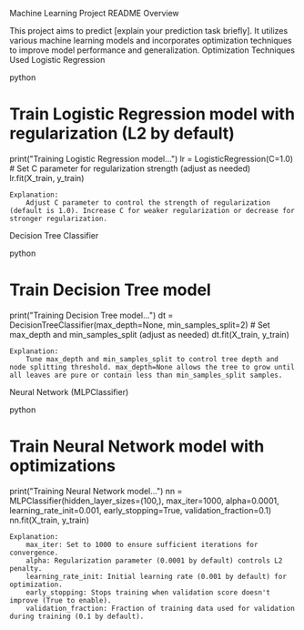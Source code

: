 Machine Learning Project README
Overview

This project aims to predict [explain your prediction task briefly]. It utilizes various machine learning models and incorporates optimization techniques to improve model performance and generalization.
Optimization Techniques Used
Logistic Regression

python

# Train Logistic Regression model with regularization (L2 by default)
print("Training Logistic Regression model...")
lr = LogisticRegression(C=1.0)  # Set C parameter for regularization strength (adjust as needed)
lr.fit(X_train, y_train)

    Explanation:
        Adjust C parameter to control the strength of regularization (default is 1.0). Increase C for weaker regularization or decrease for stronger regularization.

Decision Tree Classifier

python

# Train Decision Tree model
print("Training Decision Tree model...")
dt = DecisionTreeClassifier(max_depth=None, min_samples_split=2)  # Set max_depth and min_samples_split (adjust as needed)
dt.fit(X_train, y_train)

    Explanation:
        Tune max_depth and min_samples_split to control tree depth and node splitting threshold. max_depth=None allows the tree to grow until all leaves are pure or contain less than min_samples_split samples.

Neural Network (MLPClassifier)

python

# Train Neural Network model with optimizations
print("Training Neural Network model...")
nn = MLPClassifier(hidden_layer_sizes=(100,), max_iter=1000, alpha=0.0001, learning_rate_init=0.001,
                  early_stopping=True, validation_fraction=0.1)
nn.fit(X_train, y_train)

    Explanation:
        max_iter: Set to 1000 to ensure sufficient iterations for convergence.
        alpha: Regularization parameter (0.0001 by default) controls L2 penalty.
        learning_rate_init: Initial learning rate (0.001 by default) for optimization.
        early_stopping: Stops training when validation score doesn't improve (True to enable).
        validation_fraction: Fraction of training data used for validation during training (0.1 by default).

